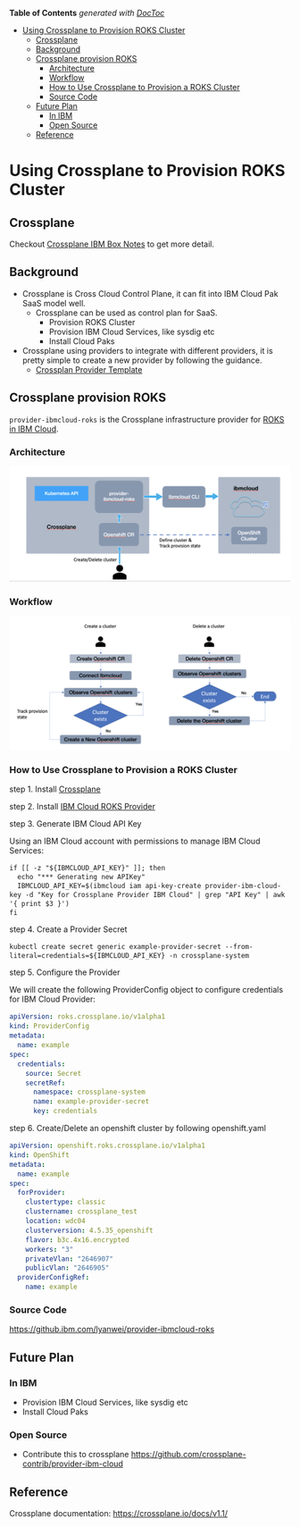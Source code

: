 <!-- START doctoc generated TOC please keep comment here to allow auto update -->
<!-- DON'T EDIT THIS SECTION, INSTEAD RE-RUN doctoc TO UPDATE -->
**Table of Contents**  *generated with [DocToc](https://github.com/thlorenz/doctoc)*

- [Using Crossplane to Provision ROKS Cluster](#using-crossplane-to-provision-roks-cluster)
  - [Crossplane](#crossplane)
  - [Background](#background)
  - [Crossplane provision ROKS](#crossplane-provision-roks)
    - [Architecture](#architecture)
    - [Workflow](#workflow)
    - [How to Use Crossplane to Provision a ROKS Cluster](#how-to-use-crossplane-to-provision-a-roks-cluster)
    - [Source Code](#source-code)
  - [Future Plan](#future-plan)
    - [In IBM](#in-ibm)
    - [Open Source](#open-source)
  - [Reference](#reference)

<!-- END doctoc generated TOC please keep comment here to allow auto update -->

# Using Crossplane to Provision ROKS Cluster

## Crossplane

Checkout [Crossplane IBM Box Notes](https://ibm.ent.box.com/folder/129529271789) to get more detail.

## Background
- Crossplane is Cross Cloud Control Plane, it can fit into IBM Cloud Pak SaaS model well.
  - Crossplane can be used as control plan for SaaS.
    - Provision ROKS Cluster
    - Provision IBM Cloud Services, like sysdig etc
    - Install Cloud Paks
- Crossplane using providers to integrate with different providers, it is pretty simple to create a new provider by following the guidance.
  - [Crossplan Provider Template](https://github.com/crossplane/provider-template)

## Crossplane provision ROKS

`provider-ibmcloud-roks` is the Crossplane infrastructure provider for [ROKS in IBM Cloud](https://cloud.ibm.com).

### Architecture

![w](images/roks-arch.png)

### Workflow

![w](images/roks-workflow.png)

### How to Use Crossplane to Provision a ROKS Cluster

step 1. Install [Crossplane](https://crossplane.io/docs/v1.1/getting-started/install-configure.html)

step 2. Install [IBM Cloud ROKS Provider](https://github.ibm.com/lyanwei/provider-ibmcloud-roks/blob/master/README.md)

step 3. Generate IBM Cloud API Key

Using an IBM Cloud account with permissions to manage IBM Cloud Services:

```shell
if [[ -z "${IBMCLOUD_API_KEY}" ]]; then
  echo "*** Generating new APIKey"
  IBMCLOUD_API_KEY=$(ibmcloud iam api-key-create provider-ibm-cloud-key -d "Key for Crossplane Provider IBM Cloud" | grep "API Key" | awk '{ print $3 }')
fi
```

step 4. Create a Provider Secret

```shell
kubectl create secret generic example-provider-secret --from-literal=credentials=${IBMCLOUD_API_KEY} -n crossplane-system
```

step 5. Configure the Provider

We will create the following ProviderConfig object to configure credentials for IBM Cloud Provider:

```yaml
apiVersion: roks.crossplane.io/v1alpha1
kind: ProviderConfig
metadata:
  name: example
spec:
  credentials:
    source: Secret
    secretRef:
      namespace: crossplane-system
      name: example-provider-secret
      key: credentials
```

step 6. Create/Delete an openshift cluster by following openshift.yaml

```yaml
apiVersion: openshift.roks.crossplane.io/v1alpha1
kind: OpenShift
metadata:
  name: example
spec:
  forProvider:
    clustertype: classic
    clustername: crossplane_test
    location: wdc04
    clusterversion: 4.5.35_openshift
    flavor: b3c.4x16.encrypted
    workers: "3"
    privateVlan: "2646907"
    publicVlan: "2646905"
  providerConfigRef:
    name: example
```

### Source Code

https://github.ibm.com/lyanwei/provider-ibmcloud-roks

## Future Plan
### In IBM
- Provision IBM Cloud Services, like sysdig etc
- Install Cloud Paks

### Open Source
- Contribute this to crossplane https://github.com/crossplane-contrib/provider-ibm-cloud

## Reference

Crossplane documentation: https://crossplane.io/docs/v1.1/

